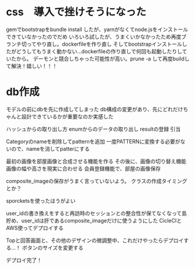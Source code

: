 # css　導入で挫けそうになった
gemでbootstrapをbundle install したが、yarnがなくてnode.jsをインストールできていなかったのでだめ 
いろいろ試したが、うまくいかなかったため再度ブランチ切ってやり直し。dockerfileを作り直し 
そしてbootstrapインストールしたがどうしてもうまく動かない…dockerfileの作り直しで何回も起動したりしていたから。 
デーモンと競合しちゃった可能性が高い。prune -a して再度buildして解決！嬉しい！！！

# db作成
モデルの前にdbを先に作成してしまった
db構成の変更があり、先にどれだけちゃんと設計できているかが重要なのか実感した

ハッシュからの取り出し方
enumからのデータの取り出し
resultの登録
引当

Categoryのnameを削除してpatternを追加
一度PATTERNに変換する必要がないので、nameを消してpatterにする

最初の画像を部屋画像と合成させる機能を作る
その後に、画像の切り替え機能
画像の幅や高さを現実に合わせる
会員登録機能で、部屋の画像保存

composite_imageの保存がうまく言っていないよう。
クラスの作成タイミングとか？

 sporcketsを使ったほうがよい

 user_idの書き換えをすると再訪時のセッションとの整合性が保てなくなって島貯め、user_idは肝であるcomposite_imageだけに使うようにした
 CicleCIとAWS使ってデプロイする

 Topと回答画面と、その他のデザインの微調整中、これだけやったらデプロイする…！
 ボタンのサイズを変更する

 デプロイ完了！